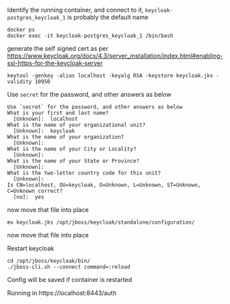 Identify the running container, and connect to it, `keycloak-postgres_keycloak_1` is probably the default name

```
docker ps
docker exec -it keycloak-postgres_keycloak_1 /bin/bash
```

generate the self signed cert as per https://www.keycloak.org/docs/4.3/server_installation/index.html#enabling-ssl-https-for-the-keycloak-server
````
keytool -genkey -alias localhost -keyalg RSA -keystore keycloak.jks -validity 10950
````


Use `secret` for the password, and other answers as below
````
Use `secret` for the password, and other answers as below
What is your first and last name?
  [Unknown]:  localhost
What is the name of your organizational unit?
  [Unknown]:  keycloak
What is the name of your organization?
  [Unknown]:
What is the name of your City or Locality?
  [Unknown]:
What is the name of your State or Province?
  [Unknown]:
What is the two-letter country code for this unit?
  [Unknown]:
Is CN=localhost, OU=keycloak, O=Unknown, L=Unknown, ST=Unknown, C=Unknown correct?
  [no]:  yes
  ````

now move that file into place
````
mv keycloak.jks /opt/jboss/keycloak/standalone/configuration/
````
now move that file into place

Restart keycloak
````
cd /opt/jboss/keycloak/bin/
./jboss-cli.sh --connect command=:reload
````

Config will be saved if container is restarted

Running in https://localhost:8443/auth
